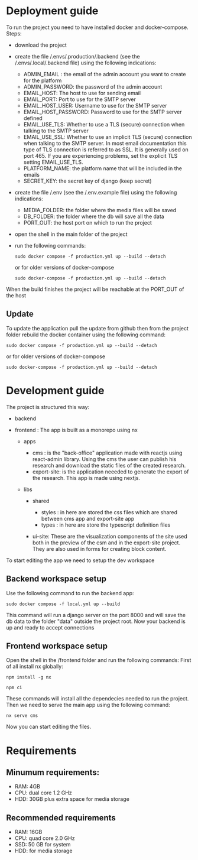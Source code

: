 # Deployment guide

To run the project you need to have installed docker and docker-compose.
Steps:

- download the project
- create the file /.envs/.production/.backend (see the  /.envs/.local/.backend file) using the following indications:

  - ADMIN_EMAIL : the email of the admin account you want to create for the platform
  - ADMIN_PASSWORD: the password of the admin account
  - EMAIL_HOST: The host to use for sending email
  - EMAIL_PORT: Port to use for the SMTP server
  - EMAIL_HOST_USER: Username to use for the SMTP server
  - EMAIL_HOST_PASSWORD: Password to use for the SMTP server defined
  - EMAIL_USE_TLS: Whether to use a TLS (secure) connection when talking to the SMTP server
  - EMAIL_USE_SSL: Whether to use an implicit TLS (secure) connection when talking to the SMTP server. In most email documentation this type of TLS connection is referred to as SSL. It is generally used on port 465. If you are experiencing problems, set the explicit TLS setting EMAIL_USE_TLS.
  - PLATFORM_NAME: the platform name that will be included in the emails
  - SECRET_KEY: the secret key of django (keep secret)

- create the file /.env (see the /.env.example file) using the following indications:

  - MEDIA_FOLDER: the folder where the media files will be saved
  - DB_FOLDER: the folder where the db will save all the data
  - PORT_OUT: the host port on which to run the project

- open the shell in the main folder of the project
- run the following commands:
  ```
  sudo docker compose -f production.yml up --build --detach
  ```
  or for older versions of docker-compose
  ```
  sudo docker-compose -f production.yml up --build --detach

  ```

When the build finishes the project will be reachable at the PORT_OUT of the host

## Update
To update the application pull the update from github then from the project folder rebuild the docker container using the following command:

```
sudo docker compose -f production.yml up --build --detach
```
or for older versions of docker-compose 

```
sudo docker-compose -f production.yml up --build --detach
```
# Development guide

The project is structured this way:

- backend
- frontend : The app is built as a monorepo using nx

  - apps

    - cms : is the "back-office" application made with reactjs using react-admin library. Using the cms the user can publish his research and download the static files of the created research.
    - export-site: is the application neeeded to generate the export of the research. This app is made using nextjs.

  - libs

    - shared

      - styles : in here are stored the css files which are shared between cms app and export-site app
      - types : in here are store the typescript definition files

    - ui-site: These are the visualization components of the site used both in the preview of the csm and in the export-site project. They are also used in forms for creating block content.

To start editing the app we need to setup the dev workspace

## Backend workspace setup
Use the following command to run the backend app:
```
sudo docker compose -f local.yml up --build
```
This command will run a django server on the port 8000 and will save the db data to the folder "data" outside the project root.
Now your backend is up and ready to accept connections

## Frontend workspace setup
Open the shell in the /frontend folder and run the following commands:
First of all install nx globally:
```
npm install -g nx
```

```
npm ci
```
These commands will install all the dependecies needed to run the project.
Then we need to serve the main app using the following command:
```
nx serve cms
```
Now you can start editing the files.

# Requirements
## Minumum requirements:
- RAM: 4GB 
- CPU: dual core  1.2 GHz
- HDD: 30GB plus extra space for media storage

## Recommended requirements
- RAM: 16GB 
- CPU: quad core 2.0 GHz
- SSD: 50 GB for system
- HDD: for media storage